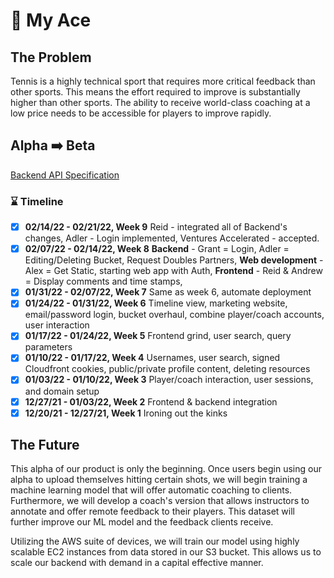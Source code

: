 # 🎾 My Ace

## The Problem 

Tennis is a highly technical sport that requires more critical feedback than other sports. This means the effort required to improve is substantially higher than other sports. The ability to receive world-class coaching at a low price needs to be accessible for players to improve rapidly.  

## Alpha ➡️ Beta

[Backend API Specification](https://api.myace.ai/docs?key=981F6E1DB1BD9B1A841FCE74D3621)

### ⌛ Timeline
- [x] **02/14/22 - 02/21/22, Week 9** Reid - integrated all of Backend's changes, Adler - Login implemented, Ventures Accelerated - accepted.
- [x] **02/07/22 - 02/14/22, Week 8** **Backend** - Grant = Login, Adler = Editing/Deleting Bucket, Request Doubles Partners, **Web development** - Alex = Get Static, starting web app with Auth, **Frontend** - Reid & Andrew = Display comments and time stamps,
- [x] **01/31/22 - 02/07/22, Week 7** Same as week 6, automate deployment
- [x] **01/24/22 - 01/31/22, Week 6** Timeline view, marketing website, email/password login, bucket overhaul, combine player/coach accounts, user interaction
- [x] **01/17/22 - 01/24/22, Week 5** Frontend grind, user search, query parameters
- [x] **01/10/22 - 01/17/22, Week 4** Usernames, user search, signed Cloudfront cookies, public/private profile content, deleting resources
- [x] **01/03/22 - 01/10/22, Week 3** Player/coach interaction, user sessions, and domain setup
- [x] **12/27/21 - 01/03/22, Week 2** Frontend & backend integration
- [x] **12/20/21 - 12/27/21, Week 1** Ironing out the kinks

## The Future

This alpha of our product is only the beginning. Once users begin using our alpha to upload themselves hitting certain shots, we will begin training a machine learning model that will offer automatic coaching to clients. Furthermore, we will develop a coach's version that allows instructors to annotate and offer remote feedback to their players. This dataset will further improve our ML model and the feedback clients receive. 

Utilizing the AWS suite of devices, we will train our model using highly scalable EC2 instances from data stored in our S3 bucket. This allows us to scale our backend with demand in a capital effective manner. 
